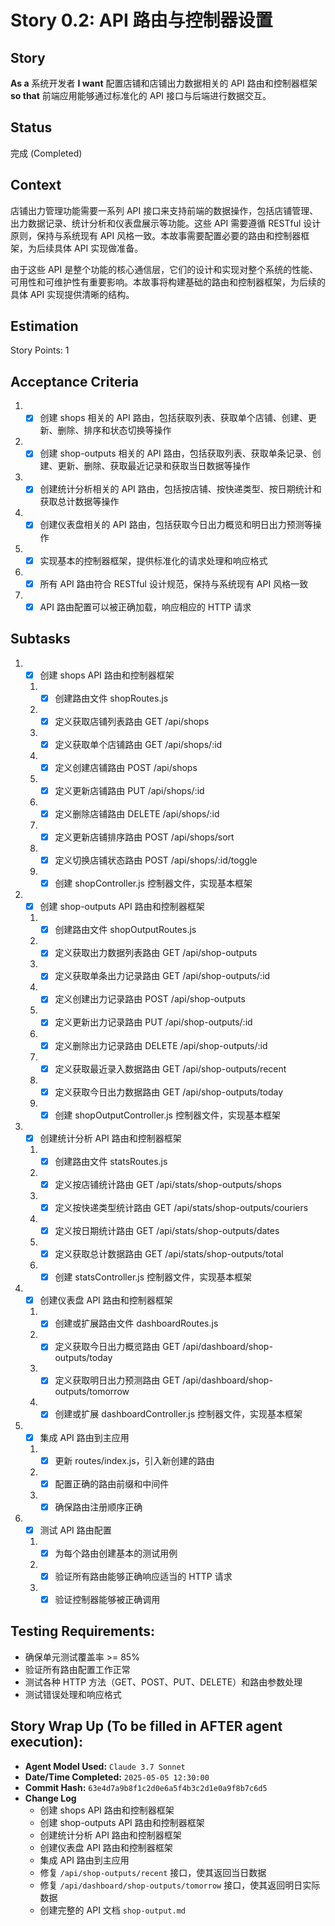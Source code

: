 # Story 0.2: API 路由与控制器设置

## Story

**As a** 系统开发者
**I want** 配置店铺和店铺出力数据相关的 API 路由和控制器框架
**so that** 前端应用能够通过标准化的 API 接口与后端进行数据交互。

## Status

完成 (Completed)

## Context

店铺出力管理功能需要一系列 API 接口来支持前端的数据操作，包括店铺管理、出力数据记录、统计分析和仪表盘展示等功能。这些 API 需要遵循 RESTful 设计原则，保持与系统现有 API 风格一致。本故事需要配置必要的路由和控制器框架，为后续具体 API 实现做准备。

由于这些 API 是整个功能的核心通信层，它们的设计和实现对整个系统的性能、可用性和可维护性有重要影响。本故事将构建基础的路由和控制器框架，为后续的具体 API 实现提供清晰的结构。

## Estimation

Story Points: 1

## Acceptance Criteria

1. - [x] 创建 shops 相关的 API 路由，包括获取列表、获取单个店铺、创建、更新、删除、排序和状态切换等操作
2. - [x] 创建 shop-outputs 相关的 API 路由，包括获取列表、获取单条记录、创建、更新、删除、获取最近记录和获取当日数据等操作
3. - [x] 创建统计分析相关的 API 路由，包括按店铺、按快递类型、按日期统计和获取总计数据等操作
4. - [x] 创建仪表盘相关的 API 路由，包括获取今日出力概览和明日出力预测等操作
5. - [x] 实现基本的控制器框架，提供标准化的请求处理和响应格式
6. - [x] 所有 API 路由符合 RESTful 设计规范，保持与系统现有 API 风格一致
7. - [x] API 路由配置可以被正确加载，响应相应的 HTTP 请求

## Subtasks

1. - [x] 创建 shops API 路由和控制器框架
   1. - [x] 创建路由文件 shopRoutes.js
   2. - [x] 定义获取店铺列表路由 GET /api/shops
   3. - [x] 定义获取单个店铺路由 GET /api/shops/:id
   4. - [x] 定义创建店铺路由 POST /api/shops
   5. - [x] 定义更新店铺路由 PUT /api/shops/:id
   6. - [x] 定义删除店铺路由 DELETE /api/shops/:id
   7. - [x] 定义更新店铺排序路由 POST /api/shops/sort
   8. - [x] 定义切换店铺状态路由 POST /api/shops/:id/toggle
   9. - [x] 创建 shopController.js 控制器文件，实现基本框架
2. - [x] 创建 shop-outputs API 路由和控制器框架
   1. - [x] 创建路由文件 shopOutputRoutes.js
   2. - [x] 定义获取出力数据列表路由 GET /api/shop-outputs
   3. - [x] 定义获取单条出力记录路由 GET /api/shop-outputs/:id
   4. - [x] 定义创建出力记录路由 POST /api/shop-outputs
   5. - [x] 定义更新出力记录路由 PUT /api/shop-outputs/:id
   6. - [x] 定义删除出力记录路由 DELETE /api/shop-outputs/:id
   7. - [x] 定义获取最近录入数据路由 GET /api/shop-outputs/recent
   8. - [x] 定义获取今日出力数据路由 GET /api/shop-outputs/today
   9. - [x] 创建 shopOutputController.js 控制器文件，实现基本框架
3. - [x] 创建统计分析 API 路由和控制器框架
   1. - [x] 创建路由文件 statsRoutes.js
   2. - [x] 定义按店铺统计路由 GET /api/stats/shop-outputs/shops
   3. - [x] 定义按快递类型统计路由 GET /api/stats/shop-outputs/couriers
   4. - [x] 定义按日期统计路由 GET /api/stats/shop-outputs/dates
   5. - [x] 定义获取总计数据路由 GET /api/stats/shop-outputs/total
   6. - [x] 创建 statsController.js 控制器文件，实现基本框架
4. - [x] 创建仪表盘 API 路由和控制器框架
   1. - [x] 创建或扩展路由文件 dashboardRoutes.js
   2. - [x] 定义获取今日出力概览路由 GET /api/dashboard/shop-outputs/today
   3. - [x] 定义获取明日出力预测路由 GET /api/dashboard/shop-outputs/tomorrow
   4. - [x] 创建或扩展 dashboardController.js 控制器文件，实现基本框架
5. - [x] 集成 API 路由到主应用
   1. - [x] 更新 routes/index.js，引入新创建的路由
   2. - [x] 配置正确的路由前缀和中间件
   3. - [x] 确保路由注册顺序正确
6. - [x] 测试 API 路由配置
   1. - [x] 为每个路由创建基本的测试用例
   2. - [x] 验证所有路由能够正确响应适当的 HTTP 请求
   3. - [x] 验证控制器能够被正确调用

## Testing Requirements:

- 确保单元测试覆盖率 >= 85%
- 验证所有路由配置工作正常
- 测试各种 HTTP 方法（GET、POST、PUT、DELETE）和路由参数处理
- 测试错误处理和响应格式

## Story Wrap Up (To be filled in AFTER agent execution):

- **Agent Model Used:** `Claude 3.7 Sonnet`
- **Date/Time Completed:** `2025-05-05 12:30:00`
- **Commit Hash:** `63e4d7a9b8f1c2d0e6a5f4b3c2d1e0a9f8b7c6d5`
- **Change Log**
  - 创建 shops API 路由和控制器框架
  - 创建 shop-outputs API 路由和控制器框架
  - 创建统计分析 API 路由和控制器框架
  - 创建仪表盘 API 路由和控制器框架
  - 集成 API 路由到主应用
  - 修复 `/api/shop-outputs/recent` 接口，使其返回当日数据
  - 修复 `/api/dashboard/shop-outputs/tomorrow` 接口，使其返回明日实际数据
  - 创建完整的 API 文档 `shop-output.md`
